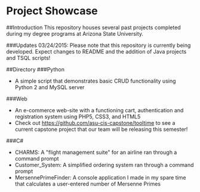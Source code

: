 # Project Showcase

##Introduction
This repository houses several past projects completed during my degree programs at Arizona State University.

###Updates
03/24/2015: Please note that this repository is currently being developed. Expect changes to README and the addition of Java projects and TSQL scripts!

##Directory
###Python
* A simple script that demonstrates basic CRUD functionality using Python 2 and MySQL server

###Web
* An e-commerce web-site with a functioning cart, authentication and registration system using PHP5, CSS3, and HTML5
* Check out https://github.com/asu-cis-capstone/tooltime to see a current capstone project that our team will be releasing this semester!

###C\# 
* CHARMS: A "flight management suite" for an airline ran through a command prompt
* Customer_System: A simplified ordering system ran through a command prompt
* MersennePrimeFinder: A console application I made in my spare time that calculates a user-entered number of Mersenne Primes
